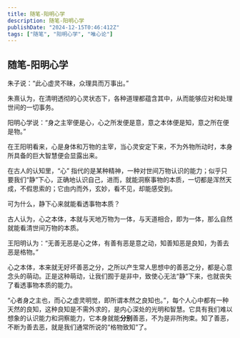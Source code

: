 ```yaml
---
title: 随笔-阳明心学
description: 随笔-阳明心学
publishDate: "2024-12-15T0:46:412Z"
tags: ["随笔", "阳明心学", "唯心论"]
---
```


## 随笔-阳明心学

朱子说：“此心虚灵不昧，众理具而万事出。”

朱熹认为，在清明透彻的心灵状态下，各种道理都蕴含其中，从而能够应对和处理世间的一切事务。

阳明心学说：“身之主宰便是心，心之所发便是意，意之本体便是知，意之所在便是物。”

在王阳明看来，心是身体和万物的主宰，当心灵安定下来，不为外物所动时，本身所具备的巨大智慧便会显露出来。

在古人的认知里，“心”  指代的是某种精神，一种对世间万物认识的能力；似乎只要我们“静”下心，正确地认识自己，进而，就能洞察事物的本质，一切都是浑然天成，不假思索的；它由内而外，玄妙，看不见，却能感受到。

可为什么，静下心来就能看透事物本质？

古人认为，心之本体，本就与天地万物为一体，与天道相合，即为一体，那么自然就能看清世间万物的本质。

王阳明认为：“无善无恶是心之体，有善有恶是意之动，知善知恶是良知，为善去恶是格物。”

心之本体，本来就无好坏善恶之分，之所以产生常人思想中的善恶之分，都是心意念头的萌动。正是这种萌动，让我们囿于是非中，致使心无法“静”下来，也就丧失了看透事物本质的能力。

“心者身之主也，而心之虚灵明觉，即所谓本然之良知也。”，每个人心中都有一种天然的良知，这种良知是不需外求的，是内心深处的光明和智慧。它具有我们难以想象的认识能力和洞察能力，它本身就能**分别**善恶，不为是非所拘束。知了善恶，不断为善去恶，就是我们通常所说的“格物致知”了。

